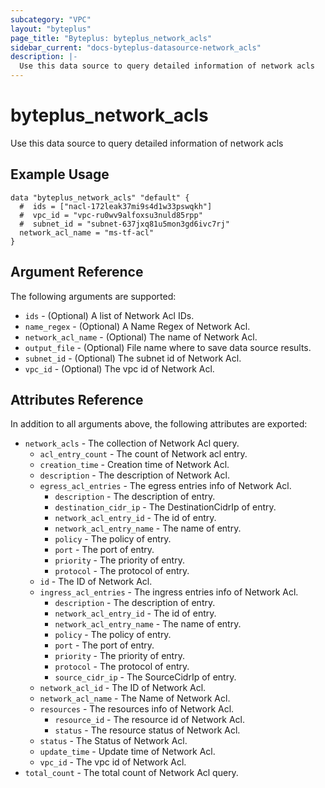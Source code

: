 ```yaml
---
subcategory: "VPC"
layout: "byteplus"
page_title: "Byteplus: byteplus_network_acls"
sidebar_current: "docs-byteplus-datasource-network_acls"
description: |-
  Use this data source to query detailed information of network acls
---
```

# byteplus_network_acls
Use this data source to query detailed information of network acls
## Example Usage
```hcl
data "byteplus_network_acls" "default" {
  #  ids = ["nacl-172leak37mi9s4d1w33pswqkh"]
  #  vpc_id = "vpc-ru0wv9alfoxsu3nuld85rpp"
  #  subnet_id = "subnet-637jxq81u5mon3gd6ivc7rj"
  network_acl_name = "ms-tf-acl"
}
```
## Argument Reference
The following arguments are supported:
* `ids` - (Optional) A list of Network Acl IDs.
* `name_regex` - (Optional) A Name Regex of Network Acl.
* `network_acl_name` - (Optional) The name of Network Acl.
* `output_file` - (Optional) File name where to save data source results.
* `subnet_id` - (Optional) The subnet id of Network Acl.
* `vpc_id` - (Optional) The vpc id of Network Acl.

## Attributes Reference
In addition to all arguments above, the following attributes are exported:
* `network_acls` - The collection of Network Acl query.
    * `acl_entry_count` - The count of Network acl entry.
    * `creation_time` - Creation time of Network Acl.
    * `description` - The description of Network Acl.
    * `egress_acl_entries` - The egress entries info of Network Acl.
        * `description` - The description of entry.
        * `destination_cidr_ip` - The DestinationCidrIp of entry.
        * `network_acl_entry_id` - The id of entry.
        * `network_acl_entry_name` - The name of entry.
        * `policy` - The policy of entry.
        * `port` - The port of entry.
        * `priority` - The priority of entry.
        * `protocol` - The protocol of entry.
    * `id` - The ID of Network Acl.
    * `ingress_acl_entries` - The ingress entries info of Network Acl.
        * `description` - The description of entry.
        * `network_acl_entry_id` - The id of entry.
        * `network_acl_entry_name` - The name of entry.
        * `policy` - The policy of entry.
        * `port` - The port of entry.
        * `priority` - The priority of entry.
        * `protocol` - The protocol of entry.
        * `source_cidr_ip` - The SourceCidrIp of entry.
    * `network_acl_id` - The ID of Network Acl.
    * `network_acl_name` - The Name of Network Acl.
    * `resources` - The resources info of Network Acl.
        * `resource_id` - The resource id of Network Acl.
        * `status` - The resource status of Network Acl.
    * `status` - The Status of Network Acl.
    * `update_time` - Update time of Network Acl.
    * `vpc_id` - The vpc id of Network Acl.
* `total_count` - The total count of Network Acl query.



